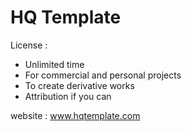 # HQ Template

License :

- Unlimited time
- For commercial and personal projects
- To create derivative works
- Attribution if you can

website : www.hqtemplate.com
